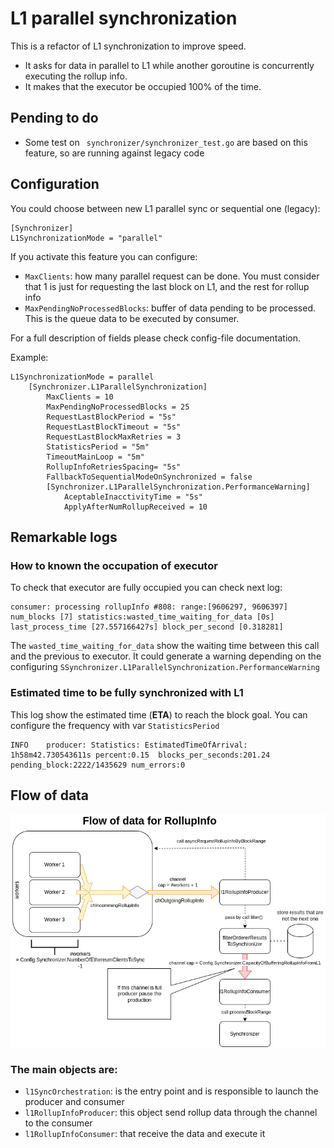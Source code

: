 # L1 parallel synchronization
This is a refactor of L1 synchronization to improve speed.
- It asks for data in parallel  to L1 while another goroutine is concurrently executing the rollup info.
- It makes that the executor be occupied 100% of the time.

## Pending to do  
- Some test on ` synchronizer/synchronizer_test.go` are based on this feature, so are running against legacy code

## Configuration
You could choose between new L1 parallel sync or sequential one (legacy): 
```
[Synchronizer]
L1SynchronizationMode = "parallel"
```
If you activate this feature you can configure:
- `MaxClients`: how many parallel request can be done. You must consider that 1 is just for requesting the last block on L1, and the rest for rollup info
- `MaxPendingNoProcessedBlocks`:  buffer of data pending to be processed. This is the queue data to be executed by consumer.

For a full description of fields please check config-file documentation.

Example: 
```
L1SynchronizationMode = parallel
	[Synchronizer.L1ParallelSynchronization]
		MaxClients = 10
		MaxPendingNoProcessedBlocks = 25
		RequestLastBlockPeriod = "5s"
		RequestLastBlockTimeout = "5s"
		RequestLastBlockMaxRetries = 3
		StatisticsPeriod = "5m"
		TimeoutMainLoop = "5m"
		RollupInfoRetriesSpacing= "5s"
		FallbackToSequentialModeOnSynchronized = false
		[Synchronizer.L1ParallelSynchronization.PerformanceWarning]
			AceptableInacctivityTime = "5s"
			ApplyAfterNumRollupReceived = 10

```
## Remarkable logs
### How to known the occupation of executor
To check that executor are fully occupied you can check next log:
```
consumer: processing rollupInfo #808: range:[9606297, 9606397] num_blocks [7] statistics:wasted_time_waiting_for_data [0s] last_process_time [27.557166427s] block_per_second [0.318281]
```
The `wasted_time_waiting_for_data` show the waiting time between this call and the previous to executor. It could generate a warning depending on the configuring `SSynchronizer.L1ParallelSynchronization.PerformanceWarning`

### Estimated time to be fully synchronized with L1
This log show the estimated time (**ETA**) to reach the block goal. You can configure the frequency with var `StatisticsPeriod`
```
INFO	producer: Statistics: EstimatedTimeOfArrival: 1h58m42.730543611s percent:0.15  blocks_per_seconds:201.24 pending_block:2222/1435629 num_errors:0
```

## Flow of data
![l1_sync_channels_flow_v2 drawio](l1_sync_channels_flow_v2.drawio.png)


### The main objects are:
- `l1SyncOrchestration`: is the entry point and is responsible to launch the producer and consumer
- `l1RollupInfoProducer`: this object send rollup data through the channel to the consumer
- `l1RollupInfoConsumer`: that receive the data and execute it


